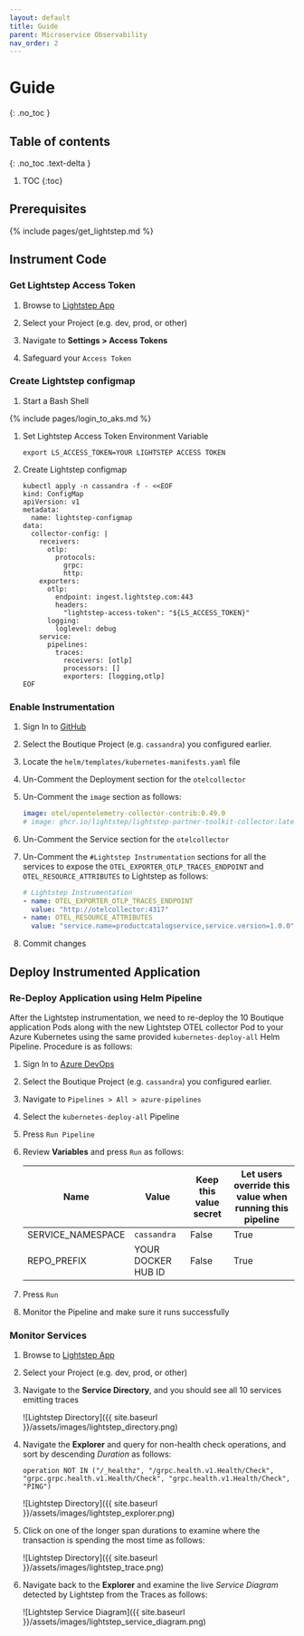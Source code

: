 ```yaml
---
layout: default
title: Guide
parent: Microservice Observability
nav_order: 2
---
```


# Guide
{: .no_toc }

## Table of contents
{: .no_toc .text-delta }

1. TOC 
{:toc}

## Prerequisites

{% include pages/get_lightstep.md %}


## Instrument Code

### Get Lightstep Access Token

1. Browse to [Lightstep App]({{site.data.urls.lightstep_app}})

1. Select your Project (e.g. dev, prod, or other)

1. Navigate to **Settings > Access Tokens**

1. Safeguard your `Access Token`

### Create Lightstep configmap

1. Start a Bash Shell

{% include pages/login_to_aks.md %}

1. Set Lightstep Access Token Environment Variable

    ```
    export LS_ACCESS_TOKEN=YOUR LIGHTSTEP ACCESS TOKEN
    ```

1. Create Lightstep configmap

    ```
    kubectl apply -n cassandra -f - <<EOF
    kind: ConfigMap
    apiVersion: v1
    metadata:
      name: lightstep-configmap
    data:
      collector-config: |
        receivers:
          otlp:
            protocols:
              grpc:
              http:
        exporters:
          otlp:
            endpoint: ingest.lightstep.com:443
            headers: 
              "lightstep-access-token": "${LS_ACCESS_TOKEN}"
          logging:
            loglevel: debug
        service:
          pipelines:
            traces:
              receivers: [otlp]
              processors: []
              exporters: [logging,otlp]             
    EOF
    ```

### Enable Instrumentation

1. Sign In to [GitHub]({{site.data.urls.github}})

1. Select the Boutique Project (e.g. `cassandra`) you configured earlier.

1. Locate the `helm/templates/kubernetes-manifests.yaml` file

1. Un-Comment the Deployment section for the `otelcollector`

1. Un-Comment the `image` section as follows:

    ```yaml
    image: otel/opentelemetry-collector-contrib:0.49.0 
    # image: ghcr.io/lightstep/lightstep-partner-toolkit-collector:latest
    ```

1. Un-Comment the Service section for the `otelcollector`

1. Un-Comment the `#Lightstep Instrumentation` sections for all the services to expose the `OTEL_EXPORTER_OTLP_TRACES_ENDPOINT` and `OTEL_RESOURCE_ATTRIBUTES` to Lightstep as follows:

    ```yaml
    # Lightstep Instrumentation
    - name: OTEL_EXPORTER_OTLP_TRACES_ENDPOINT
      value: "http://otelcollector:4317"
    - name: OTEL_RESOURCE_ATTRIBUTES
      value: "service.name=productcatalogservice,service.version=1.0.0"
    ```

1. Commit changes

## Deploy Instrumented Application

### Re-Deploy Application using Helm Pipeline

After the Lightstep instrumentation, we need to re-deploy the 10 Boutique application Pods along with the new Lightstep OTEL collector Pod to your Azure Kubernetes using the same provided `kubernetes-deploy-all` Helm Pipeline. Procedure is as follows:

1. Sign In to [Azure DevOps]({{site.data.urls.ado}})

1. Select the Boutique Project (e.g. `cassandra`) you configured earlier.

1. Navigate to `Pipelines > All > azure-pipelines`

1. Select the `kubernetes-deploy-all` Pipeline

1. Press `Run Pipeline`

1. Review **Variables** and press `Run` as follows:

    | Name | Value | Keep this value secret | Let users override this value when running this pipeline | 
    |-------|-------|-------|-------|
    | SERVICE_NAMESPACE | `cassandra`| False | True | 
    | REPO_PREFIX  | YOUR DOCKER HUB ID  | False | True |

1. Press `Run` 

1. Monitor the Pipeline and make sure it runs successfully

### Monitor Services

1. Browse to [Lightstep App]({{site.data.urls.lightstep_app}})

1. Select your Project (e.g. dev, prod, or other)

1. Navigate to the **Service Directory**, and you should see all 10 services emitting traces

    ![Lightstep Directory]({{ site.baseurl }}/assets/images/lightstep_directory.png)

1. Navigate the **Explorer** and query for non-health check operations, and sort by descending _Duration_ as follows:

    ```
    operation NOT IN ("/_healthz", "/grpc.health.v1.Health/Check", "grpc.grpc.health.v1.Health/Check", "grpc.health.v1.Health/Check", "PING")
    ```
    
    ![Lightstep Directory]({{ site.baseurl }}/assets/images/lightstep_explorer.png)

1. Click on one of the longer span durations to examine where the transaction is spending the most time as follows:

    ![Lightstep Directory]({{ site.baseurl }}/assets/images/lightstep_trace.png)

1. Navigate back to the **Explorer** and examine the live _Service Diagram_ detected by Lightstep from the Traces as follows:

    ![Lightstep Service Diagram]({{ site.baseurl }}/assets/images/lightstep_service_diagram.png)